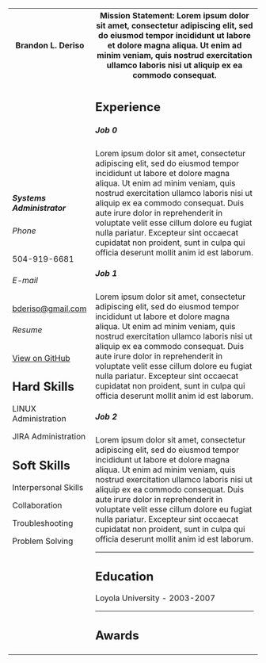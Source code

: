<table>
<!-- 
Header Row
-->
<tr>
<!-- 
Left Header
-->
<th> 
Brandon L. Deriso
</th>
<!-- 
Right Header
-->
<th> 
Mission Statement:
Lorem ipsum dolor sit amet, consectetur adipiscing elit, sed do eiusmod tempor incididunt ut labore et dolore magna aliqua. Ut enim ad minim veniam, quis nostrud exercitation ullamco laboris nisi ut aliquip ex ea commodo consequat.
</th>

</tr>

<tr>
<!-- 
Content Row
-->

<td>
<!-- 
Left Content Column
-->

##### Systems Administrator

###### Phone
504-919-6681

###### E-mail
bderiso@gmail.com

###### Resume
[View on GitHub](https://github.com/bderiso/resume/blob/master/README.md)

## Hard Skills
LINUX Administration

JIRA Administration


## Soft Skills
Interpersonal Skills

Collaboration

Troubleshooting

Problem Solving

</td>

<td>
<!-- 
Right Content Column
-->

## Experience

##### Job 0
Lorem ipsum dolor sit amet, consectetur adipiscing elit, sed do eiusmod tempor incididunt ut labore et dolore magna aliqua. Ut enim ad minim veniam, quis nostrud exercitation ullamco laboris nisi ut aliquip ex ea commodo consequat. Duis aute irure dolor in reprehenderit in voluptate velit esse cillum dolore eu fugiat nulla pariatur. Excepteur sint occaecat cupidatat non proident, sunt in culpa qui officia deserunt mollit anim id est laborum.

##### Job 1
Lorem ipsum dolor sit amet, consectetur adipiscing elit, sed do eiusmod tempor incididunt ut labore et dolore magna aliqua. Ut enim ad minim veniam, quis nostrud exercitation ullamco laboris nisi ut aliquip ex ea commodo consequat. Duis aute irure dolor in reprehenderit in voluptate velit esse cillum dolore eu fugiat nulla pariatur. Excepteur sint occaecat cupidatat non proident, sunt in culpa qui officia deserunt mollit anim id est laborum.

##### Job 2
Lorem ipsum dolor sit amet, consectetur adipiscing elit, sed do eiusmod tempor incididunt ut labore et dolore magna aliqua. Ut enim ad minim veniam, quis nostrud exercitation ullamco laboris nisi ut aliquip ex ea commodo consequat. Duis aute irure dolor in reprehenderit in voluptate velit esse cillum dolore eu fugiat nulla pariatur. Excepteur sint occaecat cupidatat non proident, sunt in culpa qui officia deserunt mollit anim id est laborum.

---
## Education

Loyola University - 2003-2007

---
## Awards


</td>
</tr>
</table
